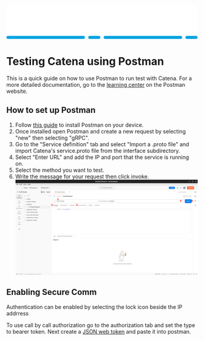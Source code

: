 ![Alt](images/Catena%20Logo_PMS2191%20&%20White.png)

# Testing Catena using Postman 
This is a quick guide on how to use Postman to run test with Catena. For a more detailed documentation, go to the [learning center](https://learning.postman.com/docs/introduction/overview/) on the Postman website.

## How to set up Postman
1. Follow [this guide](https://learning.postman.com/docs/getting-started/installation/installation-and-updates/) to install Postman on your device.
2. Once installed open Postman and create a new request by selecting "new" then selecting "gRPC". 
3. Go to the "Service definition" tab and select "Import a .proto file" and import Catena's service.proto file from the interface subdirectory. 
4. Select "Enter URL" and add the IP and port that the service is running on.
5. Select the method you want to test.
6. Write the message for your request then click invoke.
![Alt](images/Postman%20guide%20example.png) 

## Enabling Secure Comm
Authentication can be enabled by selecting the lock icon beside the IP addrress

To use call by call authorization go to the authorization tab and set the type to bearer token. Next create a [JSON web token](https://jwt.io/) and paste it into postman.